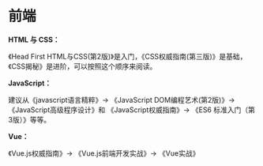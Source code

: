 # 前端

**HTML 与 CSS：**

《Head First HTML与CSS(第2版)》是入门，《CSS权威指南(第三版)》是基础，《CSS揭秘》是进阶，可以按照这个顺序来阅读。

**JavaScript：**

建议从《javascript语言精粹》-> 《JavaScript DOM编程艺术(第2版)》-> 《JavaScript高级程序设计》和 《JavaScript权威指南》-> 《ES6 标准入门（第3版）》等等。

**Vue：**

《Vue.js权威指南》-> 《Vue.js前端开发实战》-> 《Vue实战》


